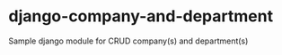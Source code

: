 django-company-and-department
=============================

Sample django module for CRUD company(s) and department(s)
